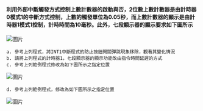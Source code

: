 #### 利用外部中斷觸發方式控制上數計數器的啟動與否，2位數上數計數器是由計時器0模式1的中斷方式控制，上數的觸發單位為0.05秒，而上數計數器的顯示是由計時器1模式1控制，計時時間為10毫秒。此外，七段顯示器的顯示要求如下圖所示
![圖片](https://user-images.githubusercontent.com/103128273/188300081-10f1bb8d-a29d-4f53-8f5b-820c22308aff.png)

    a. 參考上列程式，將INT1中斷程式的防止按鈕開關彈跳現象移除，觀看其變化情況
    b. 請將上列程式的計時器1，七段顯示器的顯示功能改由指令時間延遲的方式
    c. 參考上列範例程式修改為如下圖所示之指定位置
![圖片](https://user-images.githubusercontent.com/103128273/188300113-a0f2d635-bc32-4ca1-aada-49dcef72f8e3.png)

    d. 參考上列範例程式，修改為如下圖所示之指定位置
![圖片](https://user-images.githubusercontent.com/103128273/188300123-78422684-4ea2-4afb-82f2-e1aee2923051.png)
